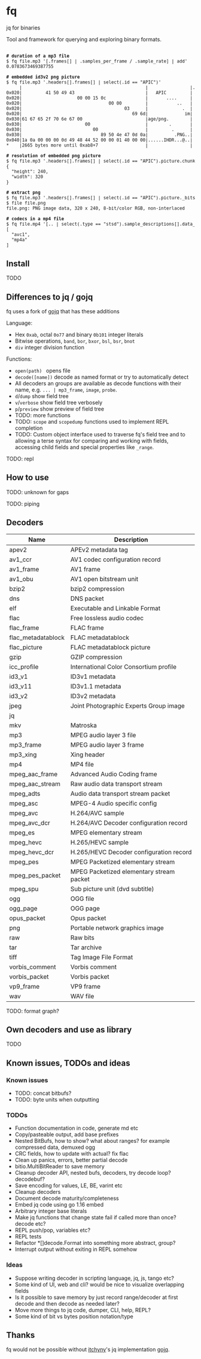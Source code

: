 # fq

jq for binaries

Tool and framework for querying and exploring binary formats.

##

<sub>
<pre exec>
<b># duration of a mp3 file</b> 
$ fq file.mp3 '[.frames[] | .samples_per_frame / .sample_rate] | add' 
0.0783673469387755
 
<b># embedded id3v2 png picture</b> 
$ fq file.mp3 '.headers[].frames[] | select(.id == "APIC")' 
     |                                               |                |.headers[0].frames[1]:
0x020|         41 50 49 43                           |   APIC         |  id: Attached picture ("APIC")
0x020|                     00 00 15 0c               |       ....     |  size: 2700
0x020|                                 00 00         |           ..   | -flags:
0x020|                                       03      |             .  |  text_encoding: UTF-8 (3)
0x020|                                          69 6d|              im|  mime_type: "image/png"
0x030|61 67 65 2f 70 6e 67 00                        |age/png.        |
0x030|                        00                     |        .       |  picture_type: 0
0x030|                           00                  |         .      |  description: ""
0x030|                              89 50 4e 47 0d 0a|          .PNG..| -picture: png
0x040|1a 0a 00 00 00 0d 49 48 44 52 00 00 01 40 00 00|......IHDR...@..|
*    |2665 bytes more until 0xab8+7                  |                |
 
<b># resolution of embedded png picture</b> 
$ fq file.mp3 '.headers[].frames[] | select(.id == "APIC").picture.chunks[] | select(.type == "IHDR") | {width, height}' 
{
  "height": 240,
  "width": 320
}
 
<b># extract png</b> 
$ fq file.mp3 '.headers[].frames[] | select(.id == "APIC").picture._bits' > file.png 
$ file file.png 
file.png: PNG image data, 320 x 240, 8-bit/color RGB, non-interlaced
 
<b># codecs in a mp4 file</b> 
$ fq file.mp4 '[.. | select(.type == "stsd").sample_descriptions[].data_format]' 
[
  "avc1",
  "mp4a"
]
</pre>
</sub>

## Install

TODO

## Differences to jq / gojq

fq uses a fork of [gojq](https://github.com/itchyny/gojq) that has these additions

Language:

- Hex `0xab`, octal `0o77` and binary `0b101` integer literals
- Bitwise operations, `band`, `bor`, `bxor`, `bsl`, `bsr`, `bnot`
- `div` integer division function

Functions:

- `open(path) ` opens file
- `decode([name])` decode as named format or try to automatically detect
- All decoders an groups are available as decode functions with their name, e.g. `... | mp3_frame`, `image`, `probe`.
- `d`/`dump` show field tree
- `v`/`verbose` show field tree verbosely
- `p`/`preview` show preview of field tree
- TODO: more functions
- TODO: `scope` and `scopedump` functions used to implement REPL completion
- TODO: Custom object interface used to traverse fq's field tree and to allowing a terse
syntax for comparing and working with fields, accessing child fields and special properties like `_range`.

TODO: repl

## How to use

TODO: unknown for gaps

TODO: piping

## Decoders

[./decoders_markdown]: sh-start

|Name|Description|
|-|-|
|apev2|APEv2 metadata tag|
|av1_ccr|AV1 codec configuration record|
|av1_frame|AV1 frame|
|av1_obu|AV1 open bitstream unit|
|bzip2|bzip2 compression|
|dns|DNS packet|
|elf|Executable and Linkable Format|
|flac|Free lossless audio codec|
|flac_frame|FLAC frame|
|flac_metadatablock|FLAC metadatablock|
|flac_picture|FLAC metadatablock picture|
|gzip|GZIP compression|
|icc_profile|International Color Consortium profile|
|id3_v1|ID3v1 metadata|
|id3_v11|ID3v1.1 metadata|
|id3_v2|ID3v2 metadata|
|jpeg|Joint Photographic Experts Group image|
|jq||
|mkv|Matroska|
|mp3|MPEG audio layer 3 file|
|mp3_frame|MPEG audio layer 3 frame|
|mp3_xing|Xing header|
|mp4|MP4 file|
|mpeg_aac_frame|Advanced Audio Coding frame|
|mpeg_aac_stream|Raw audio data transport stream|
|mpeg_adts|Audio data transport stream packet|
|mpeg_asc|MPEG-4 Audio specific config|
|mpeg_avc|H.264/AVC sample|
|mpeg_avc_dcr|H.264/AVC Decoder configuration record|
|mpeg_es|MPEG elementary stream|
|mpeg_hevc|H.265/HEVC sample|
|mpeg_hevc_dcr|H.265/HEVC Decoder configuration record|
|mpeg_pes|MPEG Packetized elementary stream|
|mpeg_pes_packet|MPEG Packetized elementary stream packet|
|mpeg_spu|Sub picture unit (dvd subtitle)|
|ogg|OGG file|
|ogg_page|OGG page|
|opus_packet|Opus packet|
|png|Portable network graphics image|
|raw|Raw bits|
|tar|Tar archive|
|tiff|Tag Image File Format|
|vorbis_comment|Vorbis comment|
|vorbis_packet|Vorbis packet|
|vp9_frame|VP9 frame|
|wav|WAV file|

[#]: sh-end

TODO: format graph?

## Own decoders and use as library

TODO

## Known issues, TODOs and ideas

### Known issues

- TODO: concat bitbufs?
- TODO: byte units when outputting

### TODOs

- Function documentation in code, generate md etc
- Copy/pasteable output, add base prefixes
- Nested BitBufs, how to show? what about ranges? for example compressed data, demuxed ogg
- CRC fields, how to update with actual? fix flac
- Clean up panics, errors, better partial decode
- bitio.MultiBitReader to save memory
- Cleanup decoder API, nested bufs, decoders, try decode loop? decodebuf?
- Save encoding for values, LE, BE, varint etc
- Cleanup decoders
- Document decode maturity/completeness
- Embed jq code using go 1.16 embed
- Arbitrary integer base literals
- Make jq functions that change state fail if called more than once? decode etc?
- REPL push/pop, variables etc?
- REPL tests
- Refactor *[]decode.Format into something more abstract, group?
- Interrupt output without exiting in REPL somehow

### Ideas

- Suppose writing decoder in scripting language, jq, js, tango etc?
- Some kind of UI, web and cli? would be nice to visualize overlapping fields
- Is it possible to save memory by just record range/decoder at first decode and
then decode as needed later?
- Move more things to jq code, dumper, CLI, help, REPL?
- Some kind of bit vs bytes position notation/type

## Thanks

fq would not be possible without [itchyny](https://github.com/itchyny)'s
jq implementation [gojq](https://github.com/itchyny/gojq).
